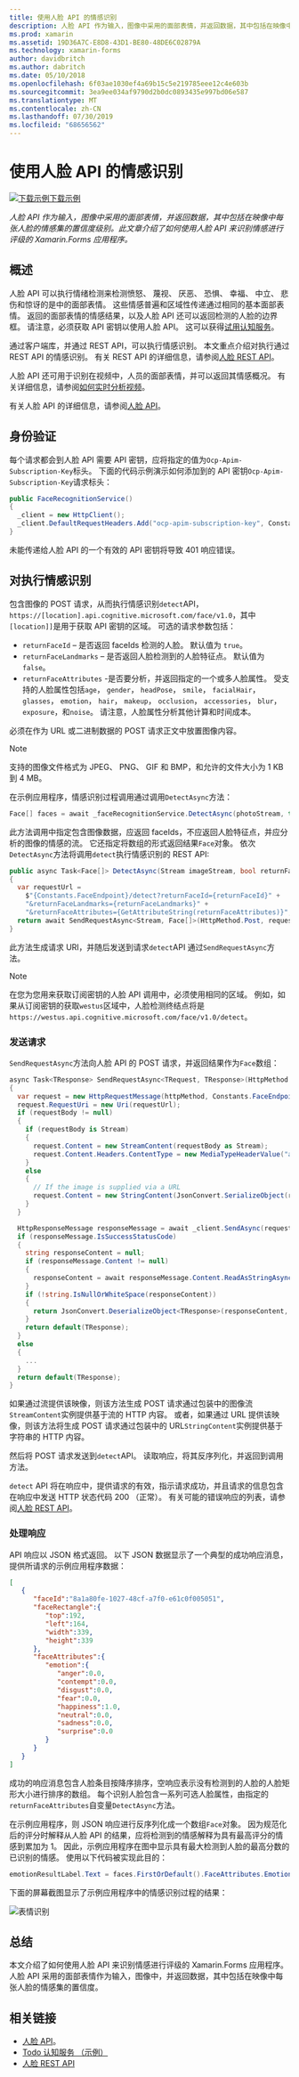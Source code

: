 ```yaml
---
title: 使用人脸 API 的情感识别
description: 人脸 API 作为输入，图像中采用的面部表情，并返回数据，其中包括在映像中每张人脸的情感集的置信度级别。 此文章介绍了如何使用人脸 API 来识别情感进行评级的 Xamarin.Forms 应用程序。
ms.prod: xamarin
ms.assetid: 19D36A7C-E8D8-43D1-BE80-48DE6C02879A
ms.technology: xamarin-forms
author: davidbritch
ms.author: dabritch
ms.date: 05/10/2018
ms.openlocfilehash: 6f03ae1030ef4a69b15c5e219785eee12c4e603b
ms.sourcegitcommit: 3ea9ee034af9790d2b0dc0893435e997bd06e587
ms.translationtype: MT
ms.contentlocale: zh-CN
ms.lasthandoff: 07/30/2019
ms.locfileid: "68656562"
---
```

# <a name="emotion-recognition-using-the-face-api"></a>使用人脸 API 的情感识别

[![下载示例](~/media/shared/download.png)下载示例](https://docs.microsoft.com/samples/xamarin/xamarin-forms-samples/webservices-todocognitiveservices)

_人脸 API 作为输入，图像中采用的面部表情，并返回数据，其中包括在映像中每张人脸的情感集的置信度级别。此文章介绍了如何使用人脸 API 来识别情感进行评级的 Xamarin.Forms 应用程序。_

## <a name="overview"></a>概述

人脸 API 可以执行情绪检测来检测愤怒、 蔑视、 厌恶、 恐惧、 幸福、 中立、 悲伤和惊讶的是中的面部表情。 这些情感普遍和区域性传递通过相同的基本面部表情。 返回的面部表情的情感结果，以及人脸 API 还可以返回检测的人脸的边界框。 请注意，必须获取 API 密钥以使用人脸 API。 这可以获得[试用认知服务](https://azure.microsoft.com/try/cognitive-services/?api=face-api)。

通过客户端库，并通过 REST API，可以执行情感识别。 本文重点介绍对执行通过 REST API 的情感识别。 有关 REST API 的详细信息，请参阅[人脸 REST API](https://westus.dev.cognitive.microsoft.com/docs/services/563879b61984550e40cbbe8d/operations/563879b61984550f30395236)。

人脸 API 还可用于识别在视频中，人员的面部表情，并可以返回其情感概况。 有关详细信息，请参阅[如何实时分析视频](/azure/cognitive-services/face/face-api-how-to-topics/howtoanalyzevideo_face/)。

有关人脸 API 的详细信息，请参阅[人脸 API](/azure/cognitive-services/face/overview/)。

## <a name="authentication"></a>身份验证

每个请求都会到人脸 API 需要 API 密钥，应将指定的值为`Ocp-Apim-Subscription-Key`标头。 下面的代码示例演示如何添加到的 API 密钥`Ocp-Apim-Subscription-Key`请求标头：

```csharp
public FaceRecognitionService()
{
  _client = new HttpClient();
  _client.DefaultRequestHeaders.Add("ocp-apim-subscription-key", Constants.FaceApiKey);
}
```

未能传递给人脸 API 的一个有效的 API 密钥将导致 401 响应错误。

## <a name="performing-emotion-recognition"></a>对执行情感识别

包含图像的 POST 请求，从而执行情感识别`detect`API， `https://[location].api.cognitive.microsoft.com/face/v1.0`，其中`[location]]`是用于获取 API 密钥的区域。 可选的请求参数包括：

- `returnFaceId` – 是否返回 faceIds 检测的人脸。 默认值为 `true`。
- `returnFaceLandmarks` – 是否返回人脸检测到的人脸特征点。 默认值为 `false`。
- `returnFaceAttributes` -是否要分析，并返回指定的一个或多人脸属性。 受支持的人脸属性包括`age`， `gender`， `headPose`， `smile`， `facialHair`， `glasses`， `emotion`， `hair`， `makeup`， `occlusion`， `accessories`， `blur`， `exposure`，和`noise`。 请注意，人脸属性分析其他计算和时间成本。

必须在作为 URL 或二进制数据的 POST 请求正文中放置图像内容。

> [!NOTE]
> 支持的图像文件格式为 JPEG、 PNG、 GIF 和 BMP，和允许的文件大小为 1 KB 到 4 MB。

在示例应用程序，情感识别过程调用通过调用`DetectAsync`方法：

```csharp
Face[] faces = await _faceRecognitionService.DetectAsync(photoStream, true, false, new FaceAttributeType[] { FaceAttributeType.Emotion });
```

此方法调用中指定包含图像数据，应返回 faceIds，不应返回人脸特征点，并应分析的图像的情感的流。 它还指定将数组的形式返回结果`Face`对象。 依次`DetectAsync`方法将调用`detect`执行情感识别的 REST API:

```csharp
public async Task<Face[]> DetectAsync(Stream imageStream, bool returnFaceId, bool returnFaceLandmarks, IEnumerable<FaceAttributeType> returnFaceAttributes)
{
  var requestUrl =
    $"{Constants.FaceEndpoint}/detect?returnFaceId={returnFaceId}" +
    "&returnFaceLandmarks={returnFaceLandmarks}" +
    "&returnFaceAttributes={GetAttributeString(returnFaceAttributes)}";
  return await SendRequestAsync<Stream, Face[]>(HttpMethod.Post, requestUrl, imageStream);
}
```

此方法生成请求 URI，并随后发送到请求`detect`API 通过`SendRequestAsync`方法。

> [!NOTE]
> 在您为您用来获取订阅密钥的人脸 API 调用中，必须使用相同的区域。 例如，如果从订阅密钥的获取`westus`区域中，人脸检测终结点将是`https://westus.api.cognitive.microsoft.com/face/v1.0/detect`。

### <a name="sending-the-request"></a>发送请求

`SendRequestAsync`方法向人脸 API 的 POST 请求，并返回结果作为`Face`数组：

```csharp
async Task<TResponse> SendRequestAsync<TRequest, TResponse>(HttpMethod httpMethod, string requestUrl, TRequest requestBody)
{
  var request = new HttpRequestMessage(httpMethod, Constants.FaceEndpoint);
  request.RequestUri = new Uri(requestUrl);
  if (requestBody != null)
  {
    if (requestBody is Stream)
    {
      request.Content = new StreamContent(requestBody as Stream);
      request.Content.Headers.ContentType = new MediaTypeHeaderValue("application/octet-stream");
    }
    else
    {
      // If the image is supplied via a URL
      request.Content = new StringContent(JsonConvert.SerializeObject(requestBody, s_settings), Encoding.UTF8, "application/json");
    }
  }

  HttpResponseMessage responseMessage = await _client.SendAsync(request);
  if (responseMessage.IsSuccessStatusCode)
  {
    string responseContent = null;
    if (responseMessage.Content != null)
    {
      responseContent = await responseMessage.Content.ReadAsStringAsync();
    }
    if (!string.IsNullOrWhiteSpace(responseContent))
    {
      return JsonConvert.DeserializeObject<TResponse>(responseContent, s_settings);
    }
    return default(TResponse);
  }
  else
  {
    ...
  }
  return default(TResponse);
}
```

如果通过流提供该映像，则该方法生成 POST 请求通过包装中的图像流`StreamContent`实例提供基于流的 HTTP 内容。 或者，如果通过 URL 提供该映像，则该方法将生成 POST 请求通过包装中的 URL`StringContent`实例提供基于字符串的 HTTP 内容。

然后将 POST 请求发送到`detect`API。 读取响应，将其反序列化，并返回到调用方法。

`detect` API 将在响应中，提供请求的有效，指示请求成功，并且请求的信息包含在响应中发送 HTTP 状态代码 200 （正常）。 有关可能的错误响应的列表，请参阅[人脸 REST API](https://westus.dev.cognitive.microsoft.com/docs/services/563879b61984550e40cbbe8d/operations/563879b61984550f30395236)。

### <a name="processing-the-response"></a>处理响应

API 响应以 JSON 格式返回。 以下 JSON 数据显示了一个典型的成功响应消息，提供所请求的示例应用程序数据：

```json
[  
   {  
      "faceId":"8a1a80fe-1027-48cf-a7f0-e61c0f005051",
      "faceRectangle":{  
         "top":192,
         "left":164,
         "width":339,
         "height":339
      },
      "faceAttributes":{  
         "emotion":{  
            "anger":0.0,
            "contempt":0.0,
            "disgust":0.0,
            "fear":0.0,
            "happiness":1.0,
            "neutral":0.0,
            "sadness":0.0,
            "surprise":0.0
         }
      }
   }
]
```

成功的响应消息包含人脸条目按降序排序，空响应表示没有检测到的人脸的人脸矩形大小进行排序的数组。 每个识别人脸包含一系列可选人脸属性，由指定的`returnFaceAttributes`自变量`DetectAsync`方法。

在示例应用程序，则 JSON 响应进行反序列化成一个数组`Face`对象。 因为规范化后的评分时解释从人脸 API 的结果，应将检测到的情感解释为具有最高评分的情感到累加为 1。 因此，示例应用程序在图中显示具有最大检测到人脸的最高分数的已识别的情感。 使用以下代码被实现此目的：

```csharp
emotionResultLabel.Text = faces.FirstOrDefault().FaceAttributes.Emotion.ToRankedList().FirstOrDefault().Key;
```

下面的屏幕截图显示了示例应用程序中的情感识别过程的结果：

![](emotion-recognition-images/emotion-recognition.png "表情识别")

## <a name="summary"></a>总结

本文介绍了如何使用人脸 API 来识别情感进行评级的 Xamarin.Forms 应用程序。 人脸 API 采用的面部表情作为输入，图像中，并返回数据，其中包括在映像中每张人脸的情感集的置信度。

## <a name="related-links"></a>相关链接

- [人脸 API](/azure/cognitive-services/face/overview/)。
- [Todo 认知服务 （示例）](https://docs.microsoft.com/samples/xamarin/xamarin-forms-samples/webservices-todocognitiveservices)
- [人脸 REST API](https://westus.dev.cognitive.microsoft.com/docs/services/563879b61984550e40cbbe8d/operations/563879b61984550f30395236)
